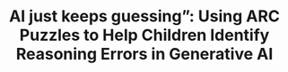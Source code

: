 ---
title: "AI just keeps guessing”: Using ARC Puzzles to Help Children Identify Reasoning Errors in Generative AI"
year: 2025
month: 4
authors:
  - Aayushi Dangol
  - Runhua Zhao  
  - Robert Wolfe  
  - Trushaa Ramanan  
  - Julie A. Kientz  
  - Jason Yip
venue: IDC 2025 (Conditionally Accepted)
# venue_full: Proceedings of the 2025 CHI Conference on Human Factors in Computing Systems
# slide: 25_chi2_slide.pdf
pdf: 25_idc1.pdf
# video: "https://www.youtube.com/watch?v=kSkZiEvPxyw"
category:
  - "AI for Healthcare"
  - "Design"
featured: true
image: "AI Puzzler.png" 
---